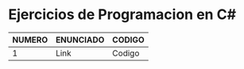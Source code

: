 # Ejercicios de Programacion en C#

| NUMERO       | ENUNCIADO       | CODIGO      |
|----------------|----------------|----------------|
| 1 | Link | Codigo |
